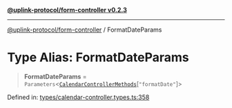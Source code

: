 [**@uplink-protocol/form-controller v0.2.3**](../README.md)

***

[@uplink-protocol/form-controller](../globals.md) / FormatDateParams

# Type Alias: FormatDateParams

> **FormatDateParams** = `Parameters`\<[`CalendarControllerMethods`](../interfaces/CalendarControllerMethods.md)\[`"formatDate"`\]\>

Defined in: [types/calendar-controller.types.ts:358](https://github.com/jmkcoder/uplink-protocol-calendar/blob/b9b5d949a141a189c8cea12210e36bb76f18ad06/src/types/calendar-controller.types.ts#L358)
